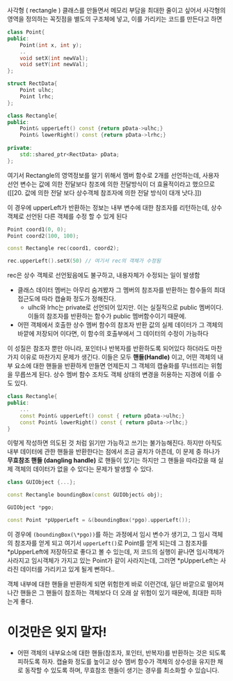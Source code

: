 
 사각형 ( rectangle ) 클래스를 만들면서 메모리 부담을 최대한 줄이고 싶어서
 사각형의 영역을 정의하는 꼭짓점을 별도의 구조체에 넣고, 이를 가리키는 코드를 만든다고 하면
```c++
class Point{
public:
	Point(int x, int y);
	..
	void setX(int newVal);
	void setY(int newVal);
};

struct RectData{
	Point ulhc;
	Point lrhc;
};

class Rectangle{
public:
	Point& upperLeft() const {return pData->ulhc;}
	Point& lowerRight() const {return pData->lrhc;}
	
private:
	std::shared_ptr<RectData> pData;
};

```

여기서 Rectangle의 영역정보를 알기 위해서
멤버 함수로 2개를 선언하는데, 사용자 선언 변수는 값에 의한 전달보다 참조에 의한 전달방식이 더 효율적이라고 했으므로  ([[20. 값에 의한 전달 보다 상수객체 참조자에 의한 전달 방식이 대개 낫다.]]) 

이 경우에 upperLeft가 반환하는 정보는 내부 변수에 대한 참조자를 리턴하는데,
상수 객체로 선언된 다른 객체를 수정 할 수 있게 된다

```c++
Point coord1(0, 0);
Point coord2(100, 100);

const Rectangle rec(coord1, coord2); 

rec.upperLeft().setX(50) // 여기서 rec의 객체가 수정됨
```

rec은 상수 객체로 선언됬음에도 불구하고, 내용자체가 수정되는 일이 발생함 

- 클래스 데이터 멤버는 아무리 숨겨봤자 그 멤버의 참조자를 반환하는 함수들의 최대 접근도에 따라 캡슐화 정도가 정해진다.
	- ulhc와 lrhc는 private로 선언되어 있지만. 이는 실질적으로 public 멤버이다.
	  이들의 참조자를 반환하는 함수가 public 멤버함수이기 때문에.
- 어떤 객체에서 호출한 상수 멤버 함수의 참조자 반환 값의 실제 데이터가 그 객체의 바깥에 저장되어 이다면, 이 함수의 호출부에서 그 데이터의 수정이 가능하다


이 성질은 참조자 뿐만 아니라, 포인터나 반복자를 반환하도록 되어있다 하더라도 마찬가지 이유로 마찬가지 문제가 생긴다. 이들은 모두 **핸들(Handle)** 이고, 어떤 객체의 내부 요소에 대한 핸들을 반환하게 만들면 언제든지 그 객체의 캡슐화를 무너뜨리는 위험을 무릅쓰게 된다.
상수 멤버 함수 조차도 객체 상태의 변경을 허용하는 지경에 이를 수도 있다.

```c++
class Rectangle{
public:
	...
	const Point& upperLeft() const { return pData->ulhc;}
	const Point& lowerRight() const { return pData->rlhc;}
}
```

이렇게 작성하면 의도된 것 처럼 읽기만 가능하고 쓰기는 불가능해진다.
하지만 아직도 내부 데이터에 관한 핸들을 반환한다는 점에서 조금 골치가 아픈데,
이 문제 중 하나가 **무효참조 핸들 (dangling handle)** 로 핸들이 있기는 하지만 그 핸들을 따라갔을 때 실제 객체의 데이터가 없을 수 있다는 문제가 발생할 수 있다.

```c++
class GUIObject {...};

const Rectangle boundingBox(const GUIObject& obj);

GUIObject *pgo;

const Point *pUpperLeft = &(boundingBox(*pgo).upperLeft());
```

이 경우에 `(boundingBox(\*pgo))`를 하는 과정에서 임시 변수가 생기고,
그 임시 객체의 참조자를 얻게 되고 여기서 `upperLeft()`로 Point를 얻게 되는데 그 참조자를 \*pUpperLeft에 저장하므로 좋다고 볼 수 있는데, 저 코드의 실행이 끝나면 임시객체가 사라지고 임시객체가 가지고 있는 Point가 같이 사라지는데, 그러면 \*pUpperLeft는 사라진 데이터를 가리키고 있게 될게 뻔하다..

객체 내부에 대한 핸들을 반환하게 되면 위험한게 바로 이런건데, 일단 바깥으로 떨어져 나간 핸들은 그 핸들이 참조하는 객체보다 더 오래 살 위험이 있기 때문에, 최대한 피하는게 좋다.

# 이것만은 잊지 말자!
- 어떤 객체의 내부요소에 대한 핸들(참조자, 포인터, 반복자)를 반환하는 것은 되도록 피하도록 하자. 캡슐화 정도를 높이고 상수 멤버 함수가 객체의 상수성을 유지한 채로 동작할 수 있도록 하며, 무효참조 핸들이 생기는 경우를 최소화할 수 있습니다.